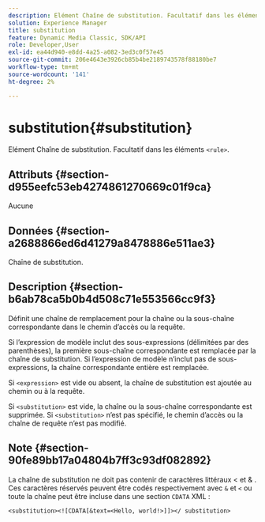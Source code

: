 ```yaml
---
description: Elément Chaîne de substitution. Facultatif dans les éléments <rule> .
solution: Experience Manager
title: substitution
feature: Dynamic Media Classic, SDK/API
role: Developer,User
exl-id: ea44d940-e8dd-4a25-a082-3ed3c0f57e45
source-git-commit: 206e4643e3926cb85b4be2189743578f88180be7
workflow-type: tm+mt
source-wordcount: '141'
ht-degree: 2%

---
```


# substitution{#substitution}

Elément Chaîne de substitution. Facultatif dans les éléments `<rule>`.

## Attributs {#section-d955eefc53eb4274861270669c01f9ca}

Aucune

## Données {#section-a2688866ed6d41279a8478886e511ae3}

Chaîne de substitution.

## Description {#section-b6ab78ca5b0b4d508c71e553566cc9f3}

Définit une chaîne de remplacement pour la chaîne ou la sous-chaîne correspondante dans le chemin d’accès ou la requête.

Si l’expression de modèle inclut des sous-expressions (délimitées par des parenthèses), la première sous-chaîne correspondante est remplacée par la chaîne de substitution. Si l’expression de modèle n’inclut pas de sous-expressions, la chaîne correspondante entière est remplacée.

Si `<expression>` est vide ou absent, la chaîne de substitution est ajoutée au chemin ou à la requête.

Si `<substitution>` est vide, la chaîne ou la sous-chaîne correspondante est supprimée. Si `<substitution>` n’est pas spécifié, le chemin d’accès ou la chaîne de requête n’est pas modifié.

## Note {#section-90fe89bb17a04804b7ff3c93df082892}

La chaîne de substitution ne doit pas contenir de caractères littéraux &lt; et &amp; . Ces caractères réservés peuvent être codés respectivement avec `&` et `<` ou toute la chaîne peut être incluse dans une section `CDATA` XML :

`<substitution><![CDATA[&text=<Hello, world!>]]></ substitution>`

